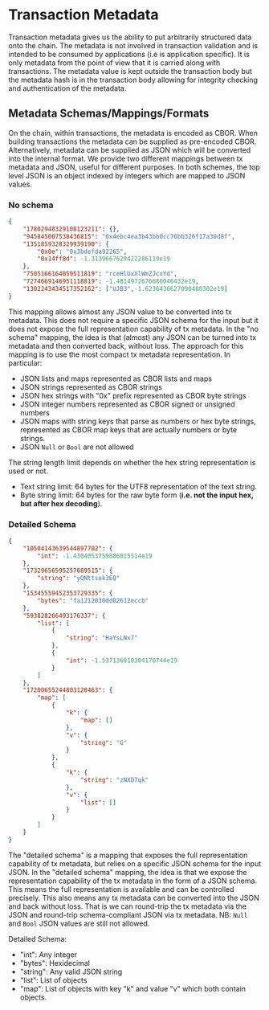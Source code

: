 # Transaction Metadata

Transaction metadata gives us the ability to put arbitrarily structured data onto the chain. The metadata is not involved in transaction validation and is intended to be consumed by applications (i.e is application specific). It is only metadata from the point of view that it is carried along with transactions. The metadata value is kept outside the transaction body but the metadata hash is in the transaction body allowing for integrity checking and authentication of the metadata.

## Metadata Schemas/Mappings/Formats

On the chain, within transactions, the metadata is encoded as CBOR. When
building transactions the metadata can be supplied as pre-encoded CBOR.
Alternatively, metadata can be supplied as JSON which will be converted
into the internal format. We provide two different mappings between tx
metadata and JSON, useful for different purposes.
In both schemes, the top level JSON is an object indexed by integers which
are mapped to JSON values.

### No schema

```json
{
    "17802948329108123211": {},
    "945845007538436815": "0x4ebc4ea3b43bb0cc76bb326f17a30d8f",
    "1351859328329939190": {
        "0x0e": "0x3bdefda92265",
        "0x14ff8d": -1.3139667629422286119e19
    },
    "7505166164059511819": "rceHlUxXlWmZJcxYd",
    "7274669146951118819": -1.4814972676680046432e19,
    "1302243434517352162": ["UJB3",-1.6236436627090480302e19]
}
```
This mapping allows almost any JSON value to be converted into
tx metadata. This does not require a specific JSON schema for the
input but it does not expose the full representation capability of tx
metadata. In the "no schema" mapping, the idea is that (almost) any JSON can be
turned into tx metadata and then converted back, without loss. The approach for this mapping is to use the most compact tx metadata representation.
In particular:
* JSON lists and maps represented as CBOR lists and maps
* JSON strings represented as CBOR strings
* JSON hex strings with \"0x\" prefix represented as CBOR byte strings
* JSON integer numbers represented as CBOR signed or unsigned numbers
* JSON maps with string keys that parse as numbers or hex byte strings, represented as CBOR map keys that are actually numbers or byte strings.
* JSON `Null` or `Bool` are not allowed

The string length limit depends on whether the hex string representation
is used or not.
* Text string limit: 64 bytes for the UTF8
representation of the text string.
* Byte string limit: 64 bytes
for the raw byte form (**i.e. not the input hex, but after hex decoding**).

### Detailed Schema

```json
{
    "10504143639544897702": {
        "int": -1.4304053759886015514e19
    },
    "17329656595257689515": {
        "string": "yQNttsok3EQ"
    },
    "15345559452353729335": {
        "bytes": "fa1212030dd02612eccb"
    },
    "593828266493176337": {
        "list": [
            {
                "string": "HaYsLNx7"
            },
            {
                "int": -1.537136810304170744e19
            }
        ]
    },
    "17200655244803120463": {
        "map": [
            {
                "k": {
                    "map": []
                },
                "v": {
                    "string": "G"
                }
            },
            {
                "k": {
                    "string": "zNXD7qk"
                },
                "v": {
                    "list": []
                }
            }
        ]
    }
}
```

The "detailed schema" is a mapping that exposes the full representation capability of tx metadata, but relies on a specific JSON schema for the input JSON.
In the "detailed schema" mapping, the idea is that we expose the representation capability of the tx metadata in the form of a JSON schema. This means the full representation is available and can be controlled precisely. This also means any tx metadata can be converted into the JSON and back without loss. That is we can round-trip the tx metadata via the JSON and round-trip schema-compliant JSON via tx metadata. NB: `Null` and `Bool` JSON values are still not allowed.

Detailed Schema:
* "int": Any integer
* "bytes": Hexidecimal
* "string": Any valid JSON string
* "list": List of objects
* "map": List of objects with key "k" and value "v" which both contain objects.